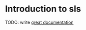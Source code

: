# Introduction to sls

TODO: write [great documentation](http://jacobian.org/writing/what-to-write/)
